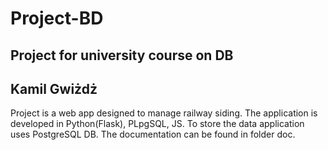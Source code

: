 # Project-BD
## Project for university course on DB
## Kamil Gwiżdż
Project is a web app designed to manage railway siding. The application is developed in Python(Flask), PLpgSQL, JS. To store the data application uses PostgreSQL DB. The documentation can be found in folder doc.
